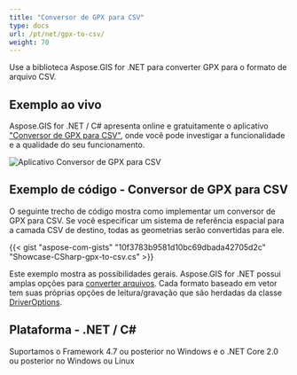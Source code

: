 ```yaml
---
title: "Conversor de GPX para CSV"
type: docs
url: /pt/net/gpx-to-csv/
weight: 70
---
```


Use a biblioteca Aspose.GIS for .NET para converter GPX para o formato de arquivo CSV.

## **Exemplo ao vivo**

Aspose.GIS for .NET / C# apresenta online e gratuitamente o aplicativo ["Conversor de GPX para CSV"](https://products.aspose.app/gis/conversion/gpx-to-csv), onde você pode investigar a funcionalidade e a qualidade do seu funcionamento.

![Aplicativo Conversor de GPX para CSV](conversion.png)

## **Exemplo de código - Conversor de GPX para CSV**

O seguinte trecho de código mostra como implementar um conversor de GPX para CSV. Se você especificar um sistema de referência espacial para a camada CSV de destino, todas as geometrias serão convertidas para ele. 

{{< gist "aspose-com-gists" "10f3783b9581d10bc69dbada42705d2c" "Showcase-CSharp-gpx-to-csv.cs" >}}

Este exemplo mostra as possibilidades gerais. Aspose.GIS for .NET possui amplas opções para [converter arquivos](https://docs.aspose.com/gis/net/vector-layers/). Cada formato baseado em vetor tem suas próprias opções de leitura/gravação que são herdadas da classe [DriverOptions](https://reference.aspose.com/gis/net/aspose.gis/driveroptions).

## **Plataforma - .NET / C#**

Suportamos o Framework 4.7 ou posterior no Windows e o .NET Core 2.0 ou posterior no Windows ou Linux
